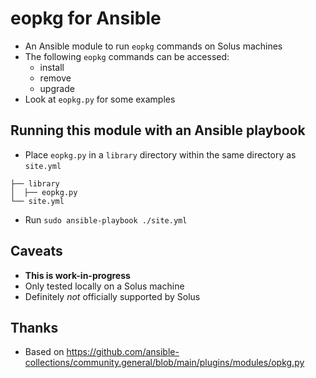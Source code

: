 # eopkg for Ansible

- An Ansible module to run `eopkg` commands on Solus machines
- The following `eopkg` commands can be accessed:
  - install
  - remove
  - upgrade
 - Look at `eopkg.py` for some examples

## Running this module with an Ansible playbook

- Place `eopkg.py` in a `library` directory within the same directory as `site.yml`

```text
├── library
│  ├── eopkg.py
└── site.yml
```

- Run `sudo ansible-playbook ./site.yml`

## Caveats

- **This is work-in-progress**
- Only tested locally on a Solus machine
- Definitely *not* officially supported by Solus

## Thanks

- Based on <https://github.com/ansible-collections/community.general/blob/main/plugins/modules/opkg.py>
